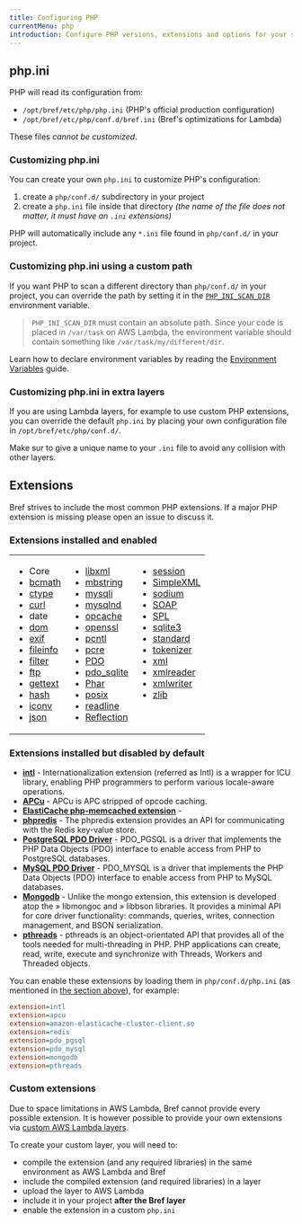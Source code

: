 ```yaml
---
title: Configuring PHP
currentMenu: php
introduction: Configure PHP versions, extensions and options for your serverless application using Bref.
---
```


## php.ini

PHP will read its configuration from:

- `/opt/bref/etc/php/php.ini` (PHP's official production configuration)
- `/opt/bref/etc/php/conf.d/bref.ini` (Bref's optimizations for Lambda)

These files *cannot be customized*.

### Customizing php.ini

You can create your own `php.ini` to customize PHP's configuration:

1. create a `php/conf.d/` subdirectory in your project
1. create a `php.ini` file inside that directory _(the name of the file does not matter, it must have an `.ini` extensions)_

PHP will automatically include any `*.ini` file found in `php/conf.d/` in your project.

### Customizing php.ini using a custom path

If you want PHP to scan a different directory than `php/conf.d/` in your project, you can override the path by setting it in the [`PHP_INI_SCAN_DIR`](http://php.net/manual/fr/configuration.file.php#configuration.file.scan) environment variable.

> `PHP_INI_SCAN_DIR` must contain an absolute path. Since your code is placed in `/var/task` on AWS Lambda, the environment variable should contain something like `/var/task/my/different/dir`.

Learn how to declare environment variables by reading the [Environment Variables](variables.md) guide.

### Customizing php.ini in extra layers

If you are using Lambda layers, for example to use custom PHP extensions, you can override the default `php.ini` by placing your own configuration file in `/opt/bref/etc/php/conf.d/`.

Make sur to give a unique name to your `.ini` file to avoid any collision with other layers.

## Extensions

Bref strives to include the most common PHP extensions. If a major PHP extension is missing please open an issue to discuss it.

### Extensions installed and enabled

<table>
  <tbody>
    <tr>
      <td  align="left" valign="top">
        <ul>
        <li>Core</li>
        <li><a href="http://php.net/manual/en/book.bc.php">bcmath</a></li>
        <li><a href="http://php.net/manual/en/intro.ctype.php">ctype</a></li>
        <li><a href="http://php.net/manual/en/book.curl.php">curl</a></li>
        <li>date</li>
        <li><a href="http://php.net/manual/en/book.dom.php">dom</a></li>
        <li><a href="http://php.net/manual/en/book.exif.php">exif</a></li>
        <li><a href="http://php.net/manual/en/book.fileinfo.php">fileinfo</a></li>
        <li><a href="http://php.net/manual/en/book.filter.php">filter</a></li>
        <li><a href="http://php.net/manual/en/book.ftp.php">ftp</a></li>
        <li><a href="http://php.net/manual/en/book.gettext.php">gettext</a></li>
        <li><a href="http://php.net/manual/en/book.hash.php">hash</a></li>
        <li><a href="http://php.net/manual/en/book.iconv.php">iconv</a></li>
        <li><a href="http://php.net/manual/en/book.json.php">json</a></li>
        </ul>
      </td>
      <td  align="left" valign="top">
        <ul>
        <li><a href="http://php.net/manual/en/book.libxml.php">libxml</a></li>
        <li><a href="http://php.net/manual/en/book.mbstring.php">mbstring</a></li>
        <li><a href="http://php.net/manual/en/book.mysqli.php">mysqli</a></li>
        <li><a href="http://php.net/manual/en/book.mysqlnd.php">mysqlnd</a></li>
        <li><a href="http://php.net/manual/en/book.opcache.php">opcache</a></li>
        <li><a href="http://php.net/manual/en/book.openssl.php">openssl</a></li>
        <li><a href="http://php.net/manual/en/book.pcntl.php">pcntl</a></li>
        <li><a href="http://php.net/manual/en/book.pcre.php">pcre</a></li>
        <li><a href="http://php.net/manual/en/book.PDO.php">PDO</a></li>
        <li><a href="http://php.net/manual/en/book.pdo_sqlite.php">pdo_sqlite</a></li>
        <li><a href="http://php.net/manual/en/book.Phar.php">Phar</a></li>
        <li><a href="http://php.net/manual/en/book.posix.php">posix</a></li>
        <li><a href="http://php.net/manual/en/book.readline.php">readline</a></li>
        <li><a href="http://php.net/manual/en/book.Reflection.php">Reflection</a></li>
        </ul>
      </td>
      <td align="left" valign="top">
        <ul>
        <li><a href="http://php.net/manual/en/book.session.php">session</a></li>
        <li><a href="http://php.net/manual/en/book.SimpleXML.php">SimpleXML</a></li>
        <li><a href="http://php.net/manual/en/book.sodium.php">sodium</a></li>
        <li><a href="http://php.net/manual/en/book.soap.php">SOAP</a></li>
        <li><a href="http://php.net/manual/en/book.SPL.php">SPL</a></li>
        <li><a href="http://php.net/manual/en/book.sqlite3.php">sqlite3</a></li>
        <li><a href="http://php.net/manual/en/book.standard.php">standard</a></li>
        <li><a href="http://php.net/manual/en/book.tokenizer.php">tokenizer</a></li>
        <li><a href="http://php.net/manual/en/book.xml.php">xml</a></li>
        <li><a href="http://php.net/manual/en/book.xmlreader.php">xmlreader</a></li>
        <li><a href="http://php.net/manual/en/book.xmlwriter.php">xmlwriter</a></li>
        <li><a href="http://php.net/manual/en/book.zlib.php">zlib</a></li>
        </ul>
      </td>
    </tr>
  </tbody>
</table>

### Extensions installed but disabled by default

- **[intl](http://php.net/manual/en/intro.intl.php)** - Internationalization extension (referred as Intl) is a wrapper for ICU library, enabling PHP programmers to perform various locale-aware operations.
- **[APCu](http://php.net/manual/en/intro.apcu.php)** - APCu is APC stripped of opcode caching.
- **[ElastiCache php-memcached extension](https://docs.aws.amazon.com/AmazonElastiCache/latest/mem-ug/Appendix.PHPAutoDiscoverySetup.html)** - 
- **[phpredis](https://github.com/phpredis/phpredis)** -  The phpredis extension provides an API for communicating with the Redis key-value store. 
- **[PostgreSQL PDO Driver](http://php.net/manual/en/ref.pdo-pgsql.php)** -  PDO_PGSQL is a driver that implements the PHP Data Objects (PDO) interface to enable access from PHP to PostgreSQL databases.
- **[MySQL PDO Driver](http://php.net/manual/en/ref.pdo-mysql.php)** -  PDO_MYSQL is a driver that implements the PHP Data Objects (PDO) interface to enable access from PHP to MySQL databases.
- **[Mongodb](http://php.net/manual/en/set.mongodb.php)** - Unlike the mongo extension, this extension is developed atop the » libmongoc and » libbson libraries. It provides a minimal API for core driver functionality: commands, queries, writes, connection management, and BSON serialization.
- **[pthreads](http://php.net/manual/en/book.pthreads.php)** - pthreads is an object-orientated API that provides all of the tools needed for multi-threading in PHP. PHP applications can create, read, write, execute and synchronize with Threads, Workers and Threaded objects.

You can enable these extensions by loading them in `php/conf.d/php.ini` (as mentioned in [the section above](#phpini)), for example:

```ini
extension=intl
extension=apcu
extension=amazon-elasticache-cluster-client.so
extension=redis
extension=pdo_pgsql
extension=pdo_mysql
extension=mongodb
extension=pthreads
```

### Custom extensions

Due to space limitations in AWS Lambda, Bref cannot provide every possible extension. It is however possible to provide your own extensions via [custom AWS Lambda layers](https://docs.aws.amazon.com/lambda/latest/dg/configuration-layers.html).

To create your custom layer, you will need to:

- compile the extension (and any required libraries) in the same environment as AWS Lambda and Bref
- include the compiled extension (and required libraries) in a layer
- upload the layer to AWS Lambda
- include it in your project **after the Bref layer**
- enable the extension in a custom `php.ini`
